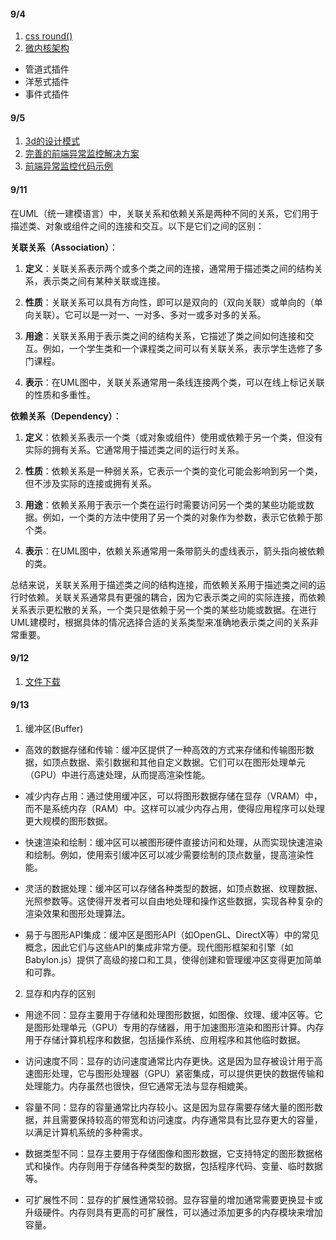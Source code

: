 #### 9/4
1. [css round()](source/_posts/2023年8月log.md)
1. [微内核架构](https://mp.weixin.qq.com/s/rf-onLvIVIFP6XGGuIVG9Q)
 - 管道式插件
 - 洋葱式插件
 - 事件式插件

#### 9/5
1. [3d的设计模式](https://yyc-git.github.io/3dProgramPattern/docs/%E4%BE%9D%E8%B5%96%E9%9A%94%E7%A6%BB%E6%A8%A1%E5%BC%8F/#%E6%9B%B4%E5%A4%9A%E8%B5%84%E6%96%99%E6%8E%A8%E8%8D%90)
2. [完善的前端异常监控解决方案](https://mp.weixin.qq.com/s/ndRqZZtY79VmwIjcOT8V2A)
3. [前端异常监控代码示例](https://mp.weixin.qq.com/s/mEz3Dcr06V7wYhhp6fBSRw)

#### 9/11
在UML（统一建模语言）中，关联关系和依赖关系是两种不同的关系，它们用于描述类、对象或组件之间的连接和交互。以下是它们之间的区别：

**关联关系（Association）**：

1. **定义**：关联关系表示两个或多个类之间的连接，通常用于描述类之间的结构关系，表示类之间有某种关联或连接。

2. **性质**：关联关系可以具有方向性，即可以是双向的（双向关联）或单向的（单向关联）。它可以是一对一、一对多、多对一或多对多的关系。

3. **用途**：关联关系用于表示类之间的结构关系，它描述了类之间如何连接和交互。例如，一个学生类和一个课程类之间可以有关联关系，表示学生选修了多门课程。

4. **表示**：在UML图中，关联关系通常用一条线连接两个类，可以在线上标记关联的性质和多重性。

**依赖关系（Dependency）**：

1. **定义**：依赖关系表示一个类（或对象或组件）使用或依赖于另一个类，但没有实际的拥有关系。它通常用于描述类之间的运行时关系。

2. **性质**：依赖关系是一种弱关系，它表示一个类的变化可能会影响到另一个类，但不涉及实际的连接或拥有关系。

3. **用途**：依赖关系用于表示一个类在运行时需要访问另一个类的某些功能或数据。例如，一个类的方法中使用了另一个类的对象作为参数，表示它依赖于那个类。

4. **表示**：在UML图中，依赖关系通常用一条带箭头的虚线表示，箭头指向被依赖的类。

总结来说，关联关系用于描述类之间的结构连接，而依赖关系用于描述类之间的运行时依赖。关联关系通常具有更强的耦合，因为它表示类之间的实际连接，而依赖关系表示更松散的关系，一个类只是依赖于另一个类的某些功能或数据。在进行UML建模时，根据具体的情况选择合适的关系类型来准确地表示类之间的关系非常重要。

#### 9/12
1. [文件下载](https://mp.weixin.qq.com/s/FDN6vttUQF51u2klC0l2IA)

#### 9/13
1. 缓冲区(Buffer)

  - 高效的数据存储和传输：缓冲区提供了一种高效的方式来存储和传输图形数据，如顶点数据、索引数据和其他自定义数据。它们可以在图形处理单元（GPU）中进行高速处理，从而提高渲染性能。

  - 减少内存占用：通过使用缓冲区，可以将图形数据存储在显存（VRAM）中，而不是系统内存（RAM）中。这样可以减少内存占用，使得应用程序可以处理更大规模的图形数据。

  - 快速渲染和绘制：缓冲区可以被图形硬件直接访问和处理，从而实现快速渲染和绘制。例如，使用索引缓冲区可以减少需要绘制的顶点数量，提高渲染性能。

  - 灵活的数据处理：缓冲区可以存储各种类型的数据，如顶点数据、纹理数据、光照参数等。这使得开发者可以自由地处理和操作这些数据，实现各种复杂的渲染效果和图形处理算法。

  - 易于与图形API集成：缓冲区是图形API（如OpenGL、DirectX等）中的常见概念，因此它们与这些API的集成非常方便。现代图形框架和引擎（如Babylon.js）提供了高级的接口和工具，使得创建和管理缓冲区变得更加简单和可靠。

2. 显存和内存的区别
  - 用途不同：显存主要用于存储和处理图形数据，如图像、纹理、缓冲区等。它是图形处理单元（GPU）专用的存储器，用于加速图形渲染和图形计算。内存用于存储计算机程序和数据，包括操作系统、应用程序和其他临时数据。

  - 访问速度不同：显存的访问速度通常比内存更快。这是因为显存被设计用于高速图形处理，它与图形处理器（GPU）紧密集成，可以提供更快的数据传输和处理能力。内存虽然也很快，但它通常无法与显存相媲美。

  - 容量不同：显存的容量通常比内存较小。这是因为显存需要存储大量的图形数据，并且需要保持较高的带宽和访问速度。内存通常具有比显存更大的容量，以满足计算机系统的多种需求。

  - 数据类型不同：显存主要用于存储图像和图形数据，它支持特定的图形数据格式和操作。内存则用于存储各种类型的数据，包括程序代码、变量、临时数据等。

  - 可扩展性不同：显存的扩展性通常较弱。显存容量的增加通常需要更换显卡或升级硬件。内存则具有更高的可扩展性，可以通过添加更多的内存模块来增加容量。